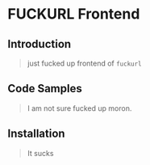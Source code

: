 # FUCKURL Frontend

## Introduction

> just fucked up frontend of `fuckurl`

## Code Samples

> I am not sure fucked up moron.

## Installation

> It sucks